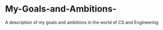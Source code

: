 # My-Goals-and-Ambitions-
A description of my goals and ambitions in the world of CS and Engineering 
